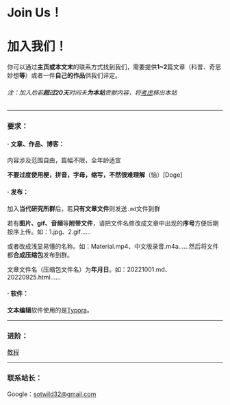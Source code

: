 # Join Us！

# 加入我们！

你可以通过**主页或本文末**的联系方式找到我们，需要提供**1~2**篇文章（科普、奇思妙想**等**）或者一件**自己的作品**供我们评定。

###### 注：加入后若**超过20天**时间未**为本站**贡献内容，将<u>考虑</u>移出本站

------

### 要求：

#### · 文章、作品、博客：

内容涉及范围自由，篇幅不限，全年龄适宜

**不要过度使用梗，拼音，字母，缩写，不然很难理解**（恼）[Doge]

#### · 发布：

加入**当代研究所群**后，若**只有文章文件**则发送`.md`文件到群

若有**图片、gif、音频**等**附带文件**，请把文件名修改成文章中出现的**序号**方便后期按序上传。如：1.jpg、2.gif……

或者改成浅显易懂的名称。如：Material.mp4、中文版录音.m4a……然后将文件都**合成压缩包**发布到群。

文章文件名（压缩包文件名）为**年月日**。如：20221001.md、20220925.html……

#### · 软件：

**文本编辑**软件使用的是[Typora](https://typoraio.cn/)。

------

### 进阶：

[教程](/others/JoinUs/course.html)

------

### 联系站长：

Google：[sotwild32@gmail.com](mailto:sotwild32@gmail.com)
